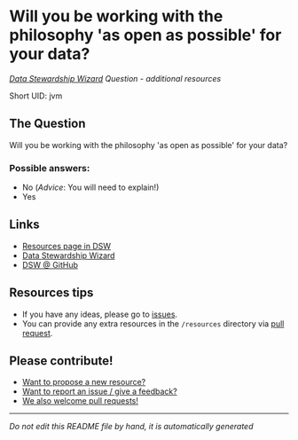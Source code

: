 # Will you be working with the philosophy 'as open as possible' for your data?

*[Data Stewardship Wizard] Question - additional resources*

Short UID: jvm

## The Question

Will you be working with the philosophy 'as open as possible' for your data?

### Possible answers:

  * No (*Advice*: You will need to explain!)
  * Yes 

## Links

  * [Resources page in DSW]
  * [Data Stewardship Wizard]
  * [DSW @ GitHub]


## Resources tips

  * If you have any ideas, please go to [issues].
  * You can provide any extra resources in the `/resources` directory via [pull request].

## Please contribute!

  * [Want to propose a new resource?](https://github.com/DSQResources/DSQ-jvm/issues/new)
  * [Want to report an issue / give a feedback?](https://github.com/DSQResources/DSQ-jvm/issues/new)
  * [We also welcome pull requests!](https://github.com/DSQResources/DSQ-jvm/pulls)

----

*Do not edit this README file by hand, it is automatically generated*

[Data Stewardship Wizard]: https://dmp.fairdata.solutions
[Resources page in DSW]: https://dmp.fairdata.solutions/resources/jvm
[DSW @ GitHub]: https://github.com/DataStewardshipWizard
[issues]: https://help.github.com/articles/about-issues/
[pull request]: https://help.github.com/articles/about-pull-requests/